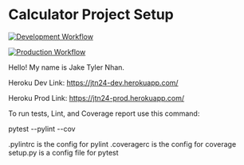 # Calculator Project Setup
[![Development Workflow](https://github.com/jtn24-NJIT/CalculatorTest/actions/workflows/dev.yml/badge.svg?branch=master)](https://github.com/jtn24-NJIT/CalculatorTest/actions/workflows/dev.yml)

[![Production Workflow](https://github.com/jtn24-NJIT/CalculatorTest/actions/workflows/prod.yml/badge.svg?branch=master)](https://github.com/jtn24-NJIT/CalculatorTest/actions/workflows/prod.yml)

Hello! My name is Jake Tyler Nhan.

Heroku Dev Link: https://jtn24-dev.herokuapp.com/

Heroku Prod Link: https://jtn24-prod.herokuapp.com/

To run tests, Lint, and Coverage report use this command:

pytest  --pylint --cov

.pylintrc is the config for pylint
.coveragerc is the config for coverage
setup.py is a config file for pytest
